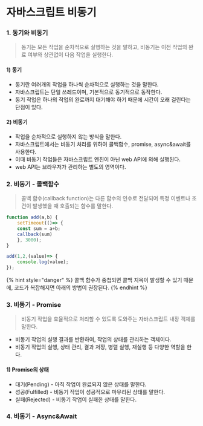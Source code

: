 # 자바스크립트 비동기

### 1. 동기와 비동기

> 동기는 모든 작업을 순차적으로 실행하는 것을 말하고, 비동기는 이전 작업의 완료 여부와 상관없이 다음 작업을 실행한다.

#### 1) 동기

* 동기란 여러개의 작업을 하나씩 순차적으로 실행하는 것을 말한다.
* 자바스크립트는 단일 쓰레드이며, 기본적으로 동기적으로 동작한다.
* 동기 작업은 하나의 작업의 완료까지 대기해야 하기 때문에 시간이 오래 걸린다는 단점이 있다.

#### 2) 비동기

* 작업을 순차적으로 실행하지 않는 방식을 말한다.
* 자바스크립트에서는 비동기 처리를 위하여 콜백함수, promise,  async\&await를 사용한다.
* 이때 비동기 작업들은 자바스크립트 엔진이 아닌 web API에 의해 실행된다.
* &#x20;web API는 브라우저가 관리하는 별도의 영역이다.

### 2. 비동기 - 콜백함수

> 콜백 함수(callback function)는 다른 함수의 인수로 전달되어 특정 이벤트나 조건이 발생했을 때 호출되는 함수를 말한다.

```javascript
function add(a,b) {
    setTimeout(()=> {
    const sum = a+b;
    callback(sum)
    }, 3000);
}

add(1,2,(value)=> {
    console.log(value);
});
```

{% hint style="danger" %}
콜백 함수가 중첩되면 콜백 지옥이 발생할 수 있기 때문에, 코드가 복잡해지면 아래의 방법이 권장된다.
{% endhint %}

### 3. 비동기 - Promise

> 비동기 작업을 효율적으로 처리할 수 있도록 도와주는 자바스크립트 내장 객체를 말한다.

* 비동기 작업의 실행 결과를 반환하여, 작업의 상태를 관리하는 객체이다.
* 비동기 작업의 실행, 상태 관리, 결과 저장, 병렬 실행, 재실행 등 다양한 역할을 한다.

#### 1) Promise의 상태

* 대기(Pending) - 아직 작업이 완료되지 않은 상태를 말한다.
* 성공(Fulfilled) - 비동기 작업이 성공적으로 마무리된 상태를 말한다.
* 실패(Rejected) - 비동기 작업이 실패한 상태를 말한다.

### &#x20;4. 비동기 - Async\&Await
